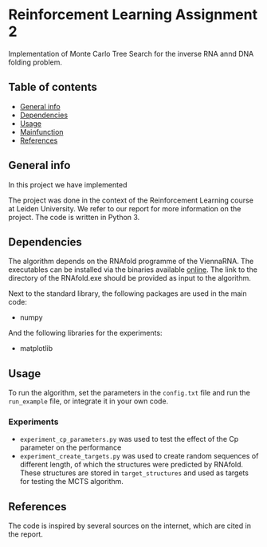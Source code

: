 # Reinforcement Learning Assignment 2
Implementation of Monte Carlo Tree Search for the inverse RNA annd DNA folding problem. 


## Table of contents
* [General info](#general-info)
* [Dependencies](#dependencies)
* [Usage](#usage)
* [Mainfunction](#mainfunction)
* [References](#references)

## General info
In this project we have implemented 

The project was done in the context of the Reinforcement Learning course at Leiden University. We refer to our report for more information on the project. The code is written in Python 3.

## Dependencies

The algorithm depends on the RNAfold programme of the ViennaRNA. The executables can be installed via the binaries available [online](https://www.tbi.univie.ac.at/RNA/#binary_packages). 
The link to the directory of the RNAfold.exe should be provided as input to the algorithm.

Next to the standard library, the following packages are used in the main code:

- numpy

And the following libraries for the experiments: 
- matplotlib



## Usage
To run the algorithm, set the parameters in the `config.txt` file and run the `run_example` file, or integrate it in your own code. 

### Experiments
- `experiment_cp_parameters.py` was used to test the effect of the Cp parameter on the performance
- `experiment_create_targets.py` was used to create random sequences of different length, 
  of which the structures were predicted by RNAfold. 
  These structures are stored in `target_structures` and used as targets for testing the MCTS algorithm. 


## References
The code is inspired by several sources on the internet, which are cited in the report. 